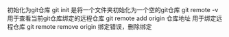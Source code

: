 初始化为git仓库 git init 是将一个文件夹初始化为一个空的git仓库
git remote -v                    用于查看当前git仓库绑定的远程仓库
git remote add origin 仓库地址   用于绑定远程仓库
git remote remove origin         绑定错误，删除绑定